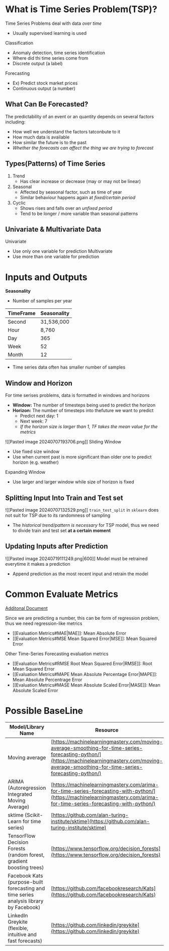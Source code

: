 # What is Time Series Problem(TSP)?
Time Series Problems deal with data *over time*
- Usually supervised learning is used

Classification
- Anomaly detection, time series identification
- Where did thi time series come from
- Discrete output (a label)

Forecasting
- Ex) Predict stock market prices
- Continuous output (a number)

## What Can Be Forecasted?
The predictability of an event or an quantity depends on several factors including:
- How well we understand the factors tatconbute to it
- How much data is available
- How similar the future is to the past
- *Whether the forecasts can affect the thing we are trying to forecast*

## Types(Patterns) of Time Series
1. Trend
	- Has clear increase or decrease (may or may not be linear)
2. Seasonal
	- Affected by seasonal factor, such as time of year
	- Similar behaviour happens again at *fixed/certain period*
3. Cyclic
	- Shows rises and falls over an *unfixed period*
	- Tend to be longer / more variable than seasonal patterns

## Univariate & Multivariate Data
Univariate
- Use only one variable for prediction
Multivariate
- Use more than one variable for prediction

# Inputs and Outputs

**Seasonality**
- Number of samples per year

| TimeFrame | Seasonality |
| --------- | ----------- |
| Second    | 31,536,000  |
| Hour      | 8,760       |
| Day       | 365         |
| Week      | 52          |
| Month     | 12          |
- Time series data often has smaller number of samples

## Window and Horizon
For time serises problems, data is formatted in windows and horizons
- **Window:** The number of timesteps being used to predict the horizon
- **Horizon:** The number of timesteps into thefuture we want to predict
	- Predict next day: 1
	- Next week: 7
	- *If the horizon size is larger than 1, TF takes the mean value for the metrics*

![[Pasted image 20240707193706.png]]
Sliding Window
- Use fixed size window
- Use when current past is more significant than older one to predict horizon (e.g. weather)

Expanding Window
- Use larger and larger window while size of horizon is fixed



## Splitting Input Into Train and Test set
![[Pasted image 20240707132529.png]]
`train_test_split` in `sklearn` does not suit for TSP due to its randomness of sampling
- The *historical trend/pattern is necessary* for TSP model, thus we need to divide train and test set **at a certain moment**

## Updating Inputs after Prediction
![[Pasted image 20240719111249.png|600]]
Model must be retrained everytime it makes a prediction
- Append prediction as the most recent input and retrain the model

# Common Evaluate Metrics
[Additonal Document](https://otexts.com/fpp3/accuracy.html)

Since we are predicting a number, this can be form of regression problem, thus we need regression-like metrics
- [[Evaluation Metrics#MAE|MAE]]: Mean Absolute Error
- [[Evaluation Metrics#MSE Mean Squared Error|MSE]]: Mean Squared Error

Other Time-Series Forecasting evaluation metrics
- [[Evaluation Metrics#RMSE Root Mean Squared Error|RMSE]]: Root Mean Squared Error
- [[Evaluation Metrics#MAPE Mean Absolute Percentage Error|MAPE]]: Mean Absolute Percentrage Error
- [[Evaluation Metrics#MASE Mean Absolute Scaled Error|MASE]]: Mean Absolute Scaled Error

# Possible BaseLine
| **Model/Library Name**                                                                 | **Resource**                                                                                                                                                                                       |
| -------------------------------------------------------------------------------------- | -------------------------------------------------------------------------------------------------------------------------------------------------------------------------------------------------- |
| Moving average                                                                         | [https://machinelearningmastery.com/moving-average-smoothing-for-time-series-forecasting-python/](https://machinelearningmastery.com/moving-average-smoothing-for-time-series-forecasting-python/) |
| ARIMA (Autoregression Integrated Moving Average)                                       | [https://machinelearningmastery.com/arima-for-time-series-forecasting-with-python/](https://machinelearningmastery.com/arima-for-time-series-forecasting-with-python/)                             |
| sktime (Scikit-Learn for time series)                                                  | [https://github.com/alan-turing-institute/sktime](https://github.com/alan-turing-institute/sktime)                                                                                                 |
| TensorFlow Decision Forests (random forest, gradient boosting trees)                   | [https://www.tensorflow.org/decision_forests](https://www.tensorflow.org/decision_forests)                                                                                                         |
| Facebook Kats (purpose-built forecasting and time series analysis library by Facebook) | [https://github.com/facebookresearch/Kats](https://github.com/facebookresearch/Kats)                                                                                                               |
| LinkedIn Greykite (flexible, intuitive and fast forecasts)                             | [https://github.com/linkedin/greykite](https://github.com/linkedin/greykite)                                                                                                                       |

